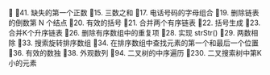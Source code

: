 👯
📝41. 缺失的第一个正数
📝15. 三数之和
📝17. 电话号码的字母组合
📝19. 删除链表的倒数第 N 个结点
📝20. 有效的括号
📝21. 合并两个有序链表
📝22. 括号生成
📝23. 合并K个升序链表
📝26. 删除有序数组中的重复项
📝28. 实现 strStr()
📝29. 两数相除
📝33. 搜索旋转排序数组
📝34. 在排序数组中查找元素的第一个和最后一个位置
📝36. 有效的数独
📝38. 外观数列
📝94. 二叉树的中序遍历
📝230. 二叉搜索树中第K小的元素